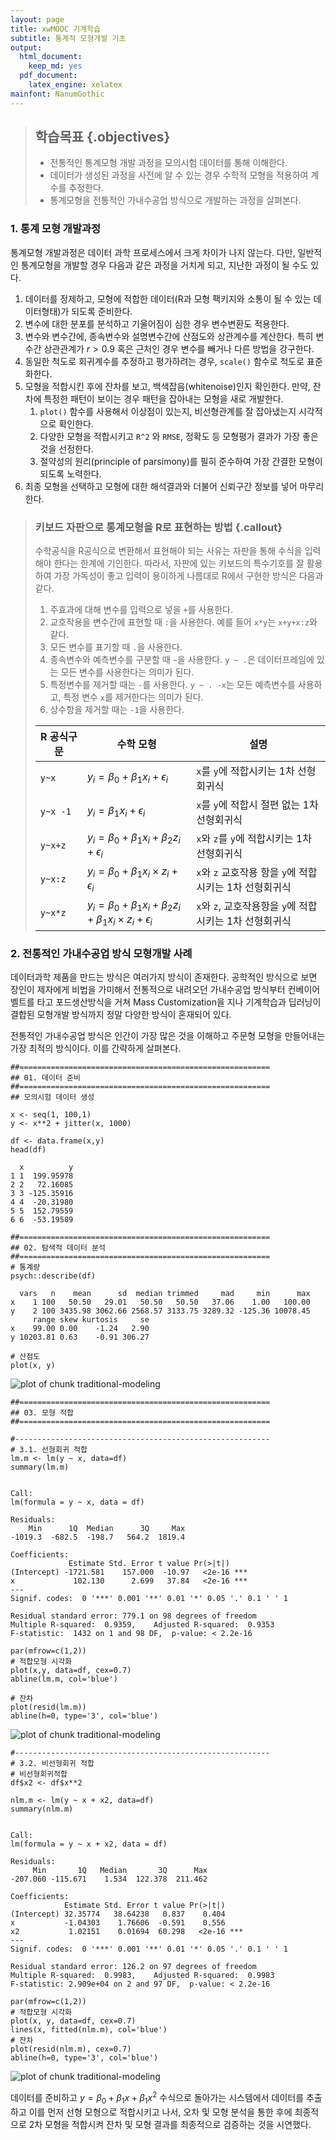 ```yaml
---
layout: page
title: xwMOOC 기계학습
subtitle: 통계적 모형개발 기초
output:
  html_document: 
    keep_md: yes
  pdf_document:
    latex_engine: xelatex
mainfont: NanumGothic
---
```

 
> ## 학습목표 {.objectives}
>
> * 전통적인 통계모형 개발 과정을 모의시험 데이터를 통해 이해한다.
> * 데이터가 생성된 과정을 사전에 알 수 있는 경우 수학적 모형을 적용하여 계수를 추정한다.
> * 통계모형을 전통적인 가내수공업 방식으로 개발하는 과정을 살펴본다.




### 1. 통계 모형 개발과정

통계모형 개발과정은 데이터 과학 프로세스에서 크게 차이가 나지 않는다. 
다만, 일반적인 통계모형을 개발할 경우 다음과 같은 과정을 거치게 되고, 지난한 과정이 될 수도 있다.

1. 데이터를 정제하고, 모형에 적합한 데이터(R과 모형 팩키지와 소통이 될 수 있는 데이터형태)가 되도록 준비한다.
1. 변수에 대한 분포를 분석하고 기울어짐이 심한 경우 변수변환도 적용한다.
1. 변수와 변수간에, 종속변수와 설명변수간에 산점도와 상관계수를 계산한다. 특히 변수간 상관관계가 $r > 0.9$ 혹은 근처인 경우 변수를 빼거나 다른 방법을 강구한다.
1. 동일한 척도로 회귀계수를 추정하고 평가하려는 경우, `scale()` 함수로 척도로 표준화한다.
1. 모형을 적합시킨 후에 잔차를 보고, 백색잡음(whitenoise)인지 확인한다. 만약, 잔차에 특정한 패턴이 보이는 경우 패턴을 잡아내는 모형을 새로 개발한다.
    1. `plot()` 함수를 사용해서 이상점이 있는지, 비선형관계를 잘 잡아냈는지 시각적으로 확인한다.
    1. 다양한 모형을 적합시키고 `R^2` 와 `RMSE`, 정확도 등 모형평가 결과가 가장 좋은 것을 선정한다.
    1. 절약성의 원리(principle of parsimony)를 필히 준수하여 가장 간결한 모형이 되도록 노력한다.
1. 최종 모형을 선택하고 모형에 대한 해석결과와 더불어 신뢰구간 정보를 넣어 마무리한다.    

> ### 키보드 자판으로 통계모형을 R로 표현하는 방법 {.callout}
> 
> 수학공식을 R공식으로 변환해서 표현해야 되는 사유는 자판을 통해 수식을 입력해야 한다는 한계에 기인한다.
> 따라서, 자판에 있는 키보드의 특수기호를 잘 활용하여 가장 가독성이 좋고 입력이 용이하게 나름대로 R에서 
> 구현한 방식은 다음과 같다.
> 
> 1. 주효과에 대해 변수를 입력으로 넣을 `+`를 사용한다.
> 1. 교호작용을 변수간에 표현할 때 `:`을 사용한다. 예를 들어 `x*y`는 `x+y+x:z`와 같다.
> 1. 모든 변수를 표기할 때 `.`을 사용한다. 
> 1. 종속변수와 예측변수를 구분할 때 `~`을 사용한다. `y ~ .`은 데이터프레임에 있는 모든 변수를 사용한다는 의미가 된다.
> 1. 특정변수를 제거할 때는 `-`를 사용한다. `y ~ . -x`는 모든 예측변수를 사용하고, 특정 변수 `x`를 제거한다는 의미가 된다.
> 1. 상수항을 제거할 때는 `-1`을 사용한다.
> 
> 
> | R 공식구문 | 수학 모형 | 설명 |
> |------------|---------------|-----------------------------|
> |`y~x`       | $y_i = \beta_0 + \beta_1 x_i + \epsilon_i$ | `x`를 `y`에 적합시키는 1차 선형회귀식 |
> |`y~x -1`       | $y_i = \beta_1 x_i + \epsilon_i$ | `x`를 `y`에 적합시 절편 없는 1차 선형회귀식 |
> |`y~x+z`       | $y_i = \beta_0 + \beta_1 x_i + \beta_2 z_i +\epsilon_i$ | `x`와 `z`를 `y`에 적합시키는 1차 선형회귀식 |
> |`y~x:z`       | $y_i = \beta_0 + \beta_1 x_i \times z_i +\epsilon_i$ | `x`와 `z` 교호작용 항을 `y`에 적합시키는 1차 선형회귀식 |
> |`y~x*z`       | $y_i = \beta_0 + \beta_1 x_i + \beta_2 z_i + \beta_1 x_i \times z_i +\epsilon_i$ | `x`와 `z`, 교호작용항을 `y`에 적합시키는 1차 선형회귀식 |


### 2. 전통적인 가내수공업 방식 모형개발 사례

데이터과학 제품을 만드는 방식은 여러가지 방식이 존재한다. 공학적인 방식으로 보면
장인이 제자에게 비법을 가미해서 전통적으로 내려오던 가내수공업 방식부터 컨베이어 벨트를 타고 포드생산방식을 거쳐
Mass Customization을 지나 기계학습과 딥러닝이 결합된 모형개발 방식까지 정말 다양한 방식이 혼재되어 있다.

전통적인 가내수공업 방식은 인간이 가장 많은 것을 이해하고 주문형 모형을 만들어내는 가장 최적의 방식이다.
이를 간략하게 살펴본다.


~~~{.r}
##========================================================
## 01. 데이터 준비
##========================================================
## 모의시험 데이터 생성

x <- seq(1, 100,1)
y <- x**2 + jitter(x, 1000)

df <- data.frame(x,y)
head(df)
~~~



~~~{.output}
  x          y
1 1  199.95978
2 2   72.16085
3 3 -125.35916
4 4  -20.31980
5 5  152.79559
6 6  -53.19589

~~~



~~~{.r}
##========================================================
## 02. 탐색적 데이터 분석
##========================================================
# 통계량
psych::describe(df)
~~~



~~~{.output}
  vars   n    mean      sd  median trimmed     mad     min      max
x    1 100   50.50   29.01   50.50   50.50   37.06    1.00   100.00
y    2 100 3435.98 3062.66 2568.57 3133.75 3289.32 -125.36 10078.45
     range skew kurtosis     se
x    99.00 0.00    -1.24   2.90
y 10203.81 0.63    -0.91 306.27

~~~



~~~{.r}
# 산점도
plot(x, y)
~~~

<img src="fig/traditional-modeling-1.png" title="plot of chunk traditional-modeling" alt="plot of chunk traditional-modeling" style="display: block; margin: auto;" />

~~~{.r}
##========================================================
## 03. 모형 적합
##========================================================

#---------------------------------------------------------
# 3.1. 선형회귀 적합
lm.m <- lm(y ~ x, data=df)
summary(lm.m)
~~~



~~~{.output}

Call:
lm(formula = y ~ x, data = df)

Residuals:
    Min      1Q  Median      3Q     Max 
-1019.3  -682.5  -198.7   564.2  1819.4 

Coefficients:
             Estimate Std. Error t value Pr(>|t|)    
(Intercept) -1721.581    157.000  -10.97   <2e-16 ***
x             102.130      2.699   37.84   <2e-16 ***
---
Signif. codes:  0 '***' 0.001 '**' 0.01 '*' 0.05 '.' 0.1 ' ' 1

Residual standard error: 779.1 on 98 degrees of freedom
Multiple R-squared:  0.9359,	Adjusted R-squared:  0.9353 
F-statistic:  1432 on 1 and 98 DF,  p-value: < 2.2e-16

~~~



~~~{.r}
par(mfrow=c(1,2))
# 적합모형 시각화
plot(x,y, data=df, cex=0.7)
abline(lm.m, col='blue')

# 잔차 
plot(resid(lm.m))
abline(h=0, type='3', col='blue')
~~~

<img src="fig/traditional-modeling-2.png" title="plot of chunk traditional-modeling" alt="plot of chunk traditional-modeling" style="display: block; margin: auto;" />

~~~{.r}
#---------------------------------------------------------
# 3.2. 비선형회귀 적합
# 비선형회귀적합
df$x2 <- df$x**2

nlm.m <- lm(y ~ x + x2, data=df)
summary(nlm.m)
~~~



~~~{.output}

Call:
lm(formula = y ~ x + x2, data = df)

Residuals:
     Min       1Q   Median       3Q      Max 
-207.060 -115.671    1.534  122.378  211.462 

Coefficients:
            Estimate Std. Error t value Pr(>|t|)    
(Intercept) 32.35774   38.64238   0.837    0.404    
x           -1.04303    1.76606  -0.591    0.556    
x2           1.02151    0.01694  60.298   <2e-16 ***
---
Signif. codes:  0 '***' 0.001 '**' 0.01 '*' 0.05 '.' 0.1 ' ' 1

Residual standard error: 126.2 on 97 degrees of freedom
Multiple R-squared:  0.9983,	Adjusted R-squared:  0.9983 
F-statistic: 2.909e+04 on 2 and 97 DF,  p-value: < 2.2e-16

~~~



~~~{.r}
par(mfrow=c(1,2))
# 적합모형 시각화
plot(x, y, data=df, cex=0.7)
lines(x, fitted(nlm.m), col='blue')
# 잔차 
plot(resid(nlm.m), cex=0.7)
abline(h=0, type='3', col='blue')
~~~

<img src="fig/traditional-modeling-3.png" title="plot of chunk traditional-modeling" alt="plot of chunk traditional-modeling" style="display: block; margin: auto;" />

데이터를 준비하고 $y = \beta_0 + \beta_1 x + \beta_1 x^2$ 수식으로 돌아가는 시스템에서 데이터를 추출하고 이를 먼저 선형 모형으로 적합시키고 나서, 오차 및 모형 분석을 통한 후에 최종적으로 2차 모형을 적합시켜 잔차 및 모형 결과를 최종적으로 검증하는 것을 시연했다.
